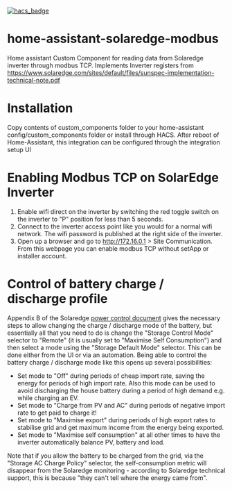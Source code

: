 [![hacs_badge](https://img.shields.io/badge/HACS-Default-orange.svg)](https://github.com/custom-components/hacs)

# home-assistant-solaredge-modbus
Home assistant Custom Component for reading data from Solaredge inverter through modbus TCP.
Implements Inverter registers from https://www.solaredge.com/sites/default/files/sunspec-implementation-technical-note.pdf

# Installation
Copy contents of custom_components folder to your home-assistant config/custom_components folder or install through HACS.
After reboot of Home-Assistant, this integration can be configured through the integration setup UI

# Enabling Modbus TCP on SolarEdge Inverter
1. Enable wifi direct on the inverter by switching the red toggle switch on the inverter to "P" position for less than 5 seconds.
2. Connect to the inverter access point like you would for a normal wifi network. The wifi password is published at the right side of the inverter. 
3. Open up a browser and go to http://172.16.0.1 > Site Communication. From this webpage you can enable modbus TCP without setApp or installer account.

# Control of battery charge / discharge profile

Appendix B of the Solaredge [power control document][2] gives the necessary steps to allow changing the charge / discharge mode of the battery, but essentially all that you need to do is change the "Storage Control Mode" selector to "Remote" (it is usually set to "Maximise Self Consumption") and then select a mode using the "Storage Default Mode" selector. This can be done either from the UI or via an automation. Being able to control the battery charge / discharge mode like this opens up several possibilities:

- Set mode to "Off" during periods of cheap import rate, saving the energy for periods of high import rate. Also this mode can be used to avoid discharging the house battery during a period of high demand e.g. while charging an EV.
- Set mode to "Charge from PV and AC" during periods of negative import rate to get paid to charge it!
- Set mode to "Maximise export" during periods of high export rates to stabilise grid and get maximum income from the energy being exported.
- Set mode to "Maximise self consumption" at all other times to have the inverter automatically balance PV, battery and load.

Note that if you allow the battery to be charged from the grid, via the "Storage AC Charge Policy" selector, the self-consumption metric will disappear from the Solaredge monitoring - according to Solaredge technical support, this is because "they can't tell where the energy came from".

[1]: https://www.solaredge.com/sites/default/files/sunspec-implementation-technical-note.pdf
[2]: https://www.photovoltaikforum.com/core/attachment/88445-power-control-open-protocol-for-solaredge-inverters-pdf/